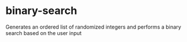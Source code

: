# binary-search
Generates an ordered list of randomized integers and performs a binary search based on the user input

